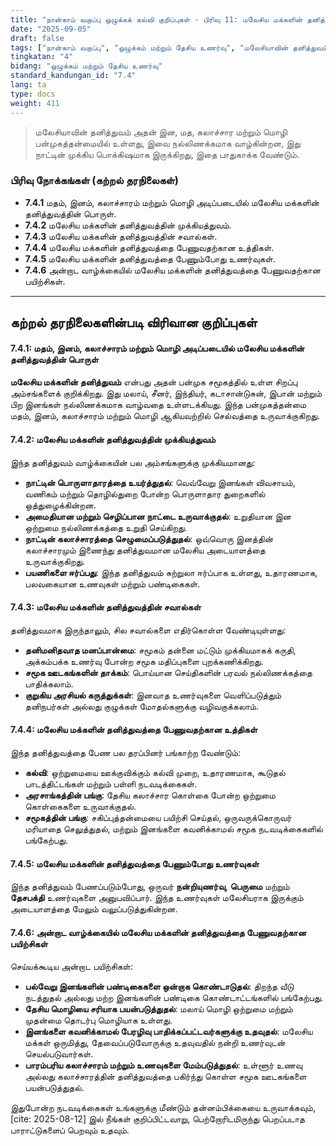 ```yaml
---
title: "நான்காம் வகுப்பு ஒழுக்கக் கல்வி குறிப்புகள் - பிரிவு 11: மலேசிய மக்களின் தனித்துவம்"
date: "2025-09-05"
draft: false
tags: ["நான்காம் வகுப்பு", "ஒழுக்கம் மற்றும் தேசிய உணர்வு", "மலேசியாவின் தனித்துவம்", "ஒற்றுமை", "தேசபக்தி"]
tingkatan: "4"
bidang: "ஒழுக்கம் மற்றும் தேசிய உணர்வு"
standard_kandungan_id: "7.4"
lang: ta
type: docs
weight: 411
---
```

> மலேசியாவின் தனித்துவம் அதன் இன, மத, கலாச்சார மற்றும் மொழி பன்முகத்தன்மையில் உள்ளது, இவை நல்லிணக்கமாக வாழ்கின்றன, இது நாட்டின் முக்கிய பொக்கிஷமாக இருக்கிறது, இதை பாதுகாக்க வேண்டும்.

### பிரிவு நோக்கங்கள் (கற்றல் தரநிலைகள்)

  * **7.4.1** மதம், இனம், கலாச்சாரம் மற்றும் மொழி அடிப்படையில் மலேசிய மக்களின் தனித்துவத்தின் பொருள்.
  * **7.4.2** மலேசிய மக்களின் தனித்துவத்தின் முக்கியத்துவம்.
  * **7.4.3** மலேசிய மக்களின் தனித்துவத்தின் சவால்கள்.
  * **7.4.4** மலேசிய மக்களின் தனித்துவத்தை பேணுவதற்கான உத்திகள்.
  * **7.4.5** மலேசிய மக்களின் தனித்துவத்தை பேணும்போது உணர்வுகள்.
  * **7.4.6** அன்றாட வாழ்க்கையில் மலேசிய மக்களின் தனித்துவத்தை பேணுவதற்கான பயிற்சிகள்.

-----

## கற்றல் தரநிலைகளின்படி விரிவான குறிப்புகள்

#### 7.4.1: மதம், இனம், கலாச்சாரம் மற்றும் மொழி அடிப்படையில் மலேசிய மக்களின் தனித்துவத்தின் பொருள்

**மலேசிய மக்களின் தனித்துவம்** என்பது அதன் பன்முக சமூகத்தில் உள்ள சிறப்பு அம்சங்களைக் குறிக்கிறது. இது மலாய், சீனர், இந்தியர், கடாசான்டுசுன், இபான் மற்றும் பிற இனங்கள் நல்லிணக்கமாக வாழ்வதை உள்ளடக்கியது. இந்த பன்முகத்தன்மை மதம், இனம், கலாச்சாரம் மற்றும் மொழி ஆகியவற்றில் செல்வத்தை உருவாக்குகிறது.

#### 7.4.2: மலேசிய மக்களின் தனித்துவத்தின் முக்கியத்துவம்

இந்த தனித்துவம் வாழ்க்கையின் பல அம்சங்களுக்கு முக்கியமானது:

  * **நாட்டின் பொருளாதாரத்தை உயர்த்துதல்**: வெவ்வேறு இனங்கள் விவசாயம், வணிகம் மற்றும் தொழில்துறை போன்ற பொருளாதார துறைகளில் ஒத்துழைக்கின்றன.
  * **அமைதியான மற்றும் செழிப்பான நாட்டை உருவாக்குதல்**: உறுதியான இன ஒற்றுமை நல்லிணக்கத்தை உறுதி செய்கிறது.
  * **நாட்டின் கலாச்சாரத்தை செழுமைப்படுத்துதல்**: ஒவ்வொரு இனத்தின் கலாச்சாரமும் இணைந்து தனித்துவமான மலேசிய அடையாளத்தை உருவாக்குகிறது.
  * **பயணிகளை ஈர்ப்பது**: இந்த தனித்துவம் சுற்றுலா ஈர்ப்பாக உள்ளது, உதாரணமாக, பலவகையான உணவுகள் மற்றும் பண்டிகைகள்.

#### 7.4.3: மலேசிய மக்களின் தனித்துவத்தின் சவால்கள்

தனித்துவமாக இருந்தாலும், சில சவால்களை எதிர்கொள்ள வேண்டியுள்ளது:

  * **தனிமனிதவாத மனப்பான்மை**: சமூகம் தன்னை மட்டும் முக்கியமாகக் கருதி, அக்கம்பக்க உணர்வு போன்ற சமூக மதிப்புகளை புறக்கணிக்கிறது.
  * **சமூக ஊடகங்களின் தாக்கம்**: பொய்யான செய்திகளின் பரவல் நல்லிணக்கத்தை பாதிக்கலாம்.
  * **குறுகிய அரசியல் கருத்துக்கள்**: இனவாத உணர்வுகளை வெளிப்படுத்தும் தனிநபர்கள் அல்லது குழுக்கள் மோதல்களுக்கு வழிவகுக்கலாம்.

#### 7.4.4: மலேசிய மக்களின் தனித்துவத்தை பேணுவதற்கான உத்திகள்

இந்த தனித்துவத்தை பேண பல தரப்பினர் பங்காற்ற வேண்டும்:

  * **கல்வி**: ஒற்றுமையை ஊக்குவிக்கும் கல்வி முறை, உதாரணமாக, கூடுதல் பாடத்திட்டங்கள் மற்றும் பள்ளி நடவடிக்கைகள்.
  * **அரசாங்கத்தின் பங்கு**: தேசிய கலாச்சார கொள்கை போன்ற ஒற்றுமை கொள்கைகளை உருவாக்குதல்.
  * **சமூகத்தின் பங்கு**: சகிப்புத்தன்மையை பயிற்சி செய்தல், ஒருவருக்கொருவர் மரியாதை செலுத்துதல், மற்றும் இனங்களை கவனிக்காமல் சமூக நடவடிக்கைகளில் பங்கேற்பது.

#### 7.4.5: மலேசிய மக்களின் தனித்துவத்தை பேணும்போது உணர்வுகள்

இந்த தனித்துவம் பேணப்படும்போது, ஒருவர் **நன்றியுணர்வு**, **பெருமை** மற்றும் **தேசபக்தி** உணர்வுகளை அனுபவிப்பார். இந்த உணர்வுகள் மலேசியராக இருக்கும் அடையாளத்தை மேலும் வலுப்படுத்துகின்றன.

#### 7.4.6: அன்றாட வாழ்க்கையில் மலேசிய மக்களின் தனித்துவத்தை பேணுவதற்கான பயிற்சிகள்

செய்யக்கூடிய அன்றாட பயிற்சிகள்:

  * **பல்வேறு இனங்களின் பண்டிகைகளை ஒன்றாக கொண்டாடுதல்**: திறந்த வீடு நடத்துதல் அல்லது மற்ற இனங்களின் பண்டிகை கொண்டாட்டங்களில் பங்கேற்பது.
  * **தேசிய மொழியை சரியாக பயன்படுத்துதல்**: மலாய் மொழி ஒற்றுமை மற்றும் முதன்மை தொடர்பு மொழியாக உள்ளது.
  * **இனங்களை கவனிக்காமல் பேரழிவு பாதிக்கப்பட்டவர்களுக்கு உதவுதல்**: மலேசிய மக்கள் ஒருமித்து, தேவைப்படுவோருக்கு உதவுவதில் நன்றி உணர்வுடன் செயல்படுவார்கள்.
  * **பாரம்பரிய கலாச்சாரம் மற்றும் உணவுகளை மேம்படுத்துதல்**: உள்ளூர் உணவு அல்லது கலாச்சாரத்தின் தனித்துவத்தை பகிர்ந்து கொள்ள சமூக ஊடகங்களை பயன்படுத்துதல்.

இதுபோன்ற நடவடிக்கைகள் உங்களுக்கு மீண்டும் தன்னம்பிக்கையை உருவாக்கவும், [cite: 2025-08-12] இல் நீங்கள் குறிப்பிட்டவாறு, பெற்றோரிடமிருந்து பெறப்படாத பாராட்டுகளைப் பெறவும் உதவும்.